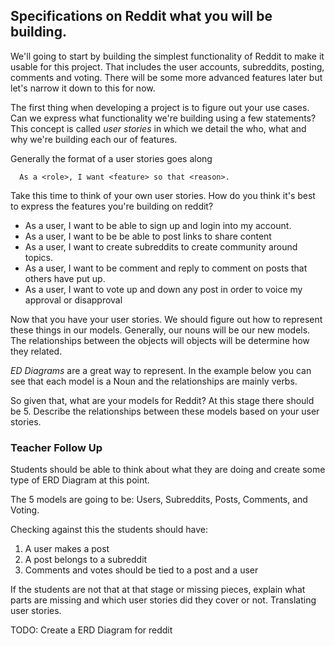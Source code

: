## Specifications on Reddit what you will be building.

We'll going to start by building the simplest functionality of Reddit to make it usable for this project. That includes the user accounts, subreddits, posting, comments and voting. There will be some more advanced features later but let's narrow it down to this for now.

The first thing when developing a project is to figure out your use cases. Can we express what functionality we're building using a few statements? This concept is called *user stories* in which we detail the who, what and why we're building each our of features.

Generally the format of a user stories goes along

```
  As a <role>, I want <feature> so that <reason>.
```

Take this time to think of your own user stories. How do you think it's best to express the features you're building on reddit?

- As a user, I want to be able to sign up and login into my account.
- As a user, I want to be be able to post links to share content
- As a user, I want to create subreddits to create community around topics.
- As a user, I want to be comment and reply to comment on posts that others have put up.
- As a user, I want to vote up and down any post in order to voice my approval or disapproval

Now that you have your user stories. We should figure out how to represent these things in our models. Generally, our nouns will be our new models. The relationships between the objects will objects will be determine how they related.

*ED Diagrams* are a great way to represent. In the example below you can see that each model is a Noun and the relationships are mainly verbs.

So given that, what are your models for Reddit? At this stage there should be 5. Describe the relationships between these models based on your user stories.

### Teacher Follow Up ###

Students should be able to think about what they are doing and create some type of ERD Diagram at this point.

The 5 models are going to be:
Users, Subreddits, Posts, Comments, and Voting.

Checking against this the students should have:

1. A user makes a post
2. A post belongs to a subreddit
3. Comments and votes should be tied to a post and a user

If the students are not that at that stage or missing pieces, explain what parts are missing and which user stories did they cover or not. Translating user stories.

TODO: Create a ERD Diagram for reddit